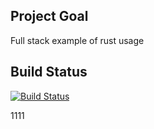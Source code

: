 ## Project Goal
Full stack example of rust usage

## Build Status

[![Build Status](https://travis-ci.org/kelebra/rust-chat-example.svg?branch=master)](https://travis-ci.org/kelebra/rust-chat-example)

1111